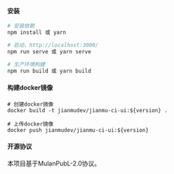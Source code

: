 #### 安装

``` bash
# 安装依赖
npm install 或 yarn

# 启动，http://localhost:3000/
npm run serve 或 yarn serve

# 生产环境构建
npm run build 或 yarn build
```

#### 构建docker镜像

```
# 创建docker镜像
docker build -t jianmudev/jianmu-ci-ui:${version} .

# 上传docker镜像
docker push jianmudev/jianmu-ci-ui:${version}
```

#### 开源协议
本项目基于MulanPubL-2.0协议。
